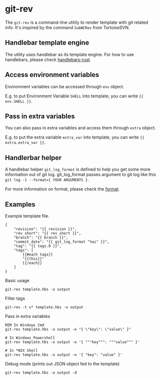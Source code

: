 git-rev
=======

The `git-rev` is a command-line utitily to render template with git related info. It's inspired by the command `SubWCRev` from TortoiseSVN.

Handlebar template engine
--------------------------
The utility uses handlebar as its template engine. For how to use handlebars, please check [handlebars-rust](https://github.com/sunng87/handlebars-rust).

Access environment variables
----------------------------
Environment variables can be accessed through `env` object.

E.g. to put Environment Variable `SHELL` into template, you can write `{{ env.SHELL }}`.

Pass in extra variables
-----------------------
You can also pass in extra variables and access them through `extra` object.

E.g. to put the extra variable `extra_var` into template, you can write `{{ extra.extra_var }}`.

Handlerbar helper
-----------------
A handlebar helper `git_log_format` is defined to help you get some more information out of git log.
git_log_format passes argument to git log like this `git log -1 --format={ YOUR ARGUMENTS }`. 

For more information on format, please check the [format](https://git-scm.com/docs/pretty-formats).

Examples
--------

Example template file.

```
{
    "revision": "{{ revision }}",
    "rev_short": "{{ rev_short }}",
    "branch": "{{ branch }}",
    "commit_date": "{{ git_log_format "%ai" }}",
    "tag": "{{ tags.0 }}",
    "tags": [
        {{#each tags}}
        "{{this}}"
        {{/each}}
    ]
}
```

Basic usage
```
git-rev template.hbs -o output 
```

Filter tags
```
git-rev -t v* template.hbs -o output
```

Pass in extra variables
```
REM In Windows Cmd
git-rev template.hbs -o output -e "{ \"key\": \"value\" }"
```
```
# In Windows Powershell
git-rev template.hbs -o output -e '{ """key""": """value""" }'
```
```
# In *NIX Shell
git-rev template.hbs -o output -e '{ "key": "value" }'
```

Debug mode (prints out JSON object fed to the template)
```
git-rev template.hbs -o output -d
```
